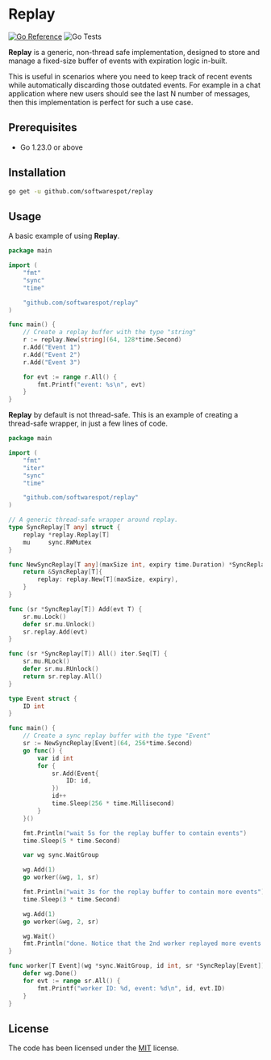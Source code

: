 # Replay

[![Go Reference](https://pkg.go.dev/badge/github.com/softwarespot/replay.svg)](https://pkg.go.dev/github.com/softwarespot/replay) ![Go Tests](https://github.com/softwarespot/replay/actions/workflows/go.yml/badge.svg)

**Replay** is a generic, non-thread safe implementation, designed to store and manage a fixed-size buffer of events with expiration logic in-built.

This is useful in scenarios where you need to keep track of recent events while automatically discarding those outdated events.
For example in a chat application where new users should see the last N number of messages, then this implementation is perfect for such a use case.

## Prerequisites

-   Go 1.23.0 or above

## Installation

```bash
go get -u github.com/softwarespot/replay
```

## Usage

A basic example of using **Replay**.

```Go
package main

import (
	"fmt"
	"sync"
	"time"

	"github.com/softwarespot/replay"
)

func main() {
	// Create a replay buffer with the type "string"
   	r := replay.New[string](64, 128*time.Second)
	r.Add("Event 1")
	r.Add("Event 2")
	r.Add("Event 3")

	for evt := range r.All() {
		fmt.Printf("event: %s\n", evt)
	}
}
```

**Replay** by default is not thread-safe.
This is an example of creating a thread-safe wrapper, in just a few lines of code.

```Go
package main

import (
	"fmt"
	"iter"
	"sync"
	"time"

	"github.com/softwarespot/replay"
)

// A generic thread-safe wrapper around replay.
type SyncReplay[T any] struct {
	replay *replay.Replay[T]
	mu     sync.RWMutex
}

func NewSyncReplay[T any](maxSize int, expiry time.Duration) *SyncReplay[T] {
	return &SyncReplay[T]{
		replay: replay.New[T](maxSize, expiry),
	}
}

func (sr *SyncReplay[T]) Add(evt T) {
	sr.mu.Lock()
	defer sr.mu.Unlock()
	sr.replay.Add(evt)
}

func (sr *SyncReplay[T]) All() iter.Seq[T] {
	sr.mu.RLock()
	defer sr.mu.RUnlock()
	return sr.replay.All()
}

type Event struct {
	ID int
}

func main() {
	// Create a sync replay buffer with the type "Event"
	sr := NewSyncReplay[Event](64, 256*time.Second)
	go func() {
		var id int
		for {
			sr.Add(Event{
				ID: id,
			})
			id++
			time.Sleep(256 * time.Millisecond)
		}
	}()

	fmt.Println("wait 5s for the replay buffer to contain events")
	time.Sleep(5 * time.Second)

	var wg sync.WaitGroup

	wg.Add(1)
	go worker(&wg, 1, sr)

	fmt.Println("wait 3s for the replay buffer to contain more events")
	time.Sleep(3 * time.Second)

	wg.Add(1)
	go worker(&wg, 2, sr)

	wg.Wait()
	fmt.Println("done. Notice that the 2nd worker replayed more events than the 1st worker?")
}

func worker[T Event](wg *sync.WaitGroup, id int, sr *SyncReplay[Event]) {
	defer wg.Done()
	for evt := range sr.All() {
		fmt.Printf("worker ID: %d, event: %d\n", id, evt.ID)
	}
}
```

## License

The code has been licensed under the [MIT](https://opensource.org/license/mit) license.
